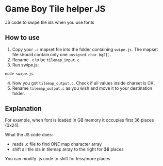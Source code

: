 # Game Boy Tile helper JS
JS code to swipe tile ids when you use fonts

## How to use
1. Copy your ```.c``` mapset file into the folder containing ```swipe.js```. The mapset file should contain only one ```unsigned char bg2[]```.
2. Rename ```.c``` to be ```tilemap_input.c```.
3. Run swipe.js:
```bash
node swipe.js
```
4. Now you got ```tilemap_output.c```. Check if all values inside charset is OK.
5. Rename ```tilemap_output.c``` as you wish and move it to your destination folder.


## Explanation
For example, when font is loaded in GB memory it occupies first 36 places (0x24).

What the JS code does:
- reads .c file to find ONE map character array
- shift all tile ids in tilemap array to the right for **36** places

You can modify .js code to shift for less/more places.

